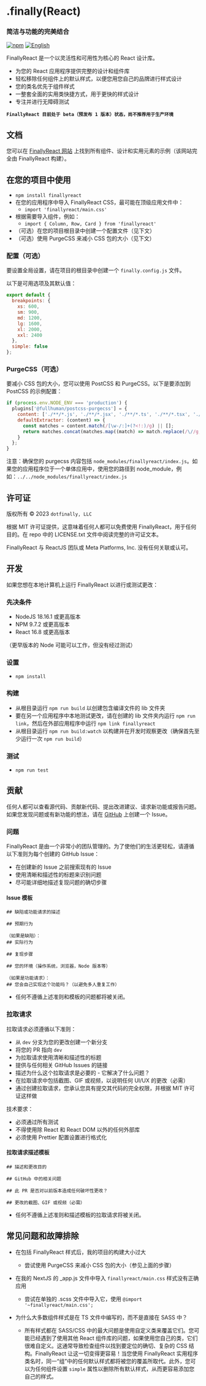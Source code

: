 # .finally(React)

### 简洁与功能的完美结合

[![npm](https://img.shields.io/npm/v/finallyreact.svg?color=005711)](https://www.npmjs.com/package/finallyreact) [![English](https://img.shields.io/badge/lang-english-red.svg?color=1a5296)](https://github.com/dotfinally/finallyreact/blob/main/README.md)

FinallyReact 是一个以灵活性和可用性为核心的 React 设计库。

- 为您的 React 应用程序提供完整的设计和组件库
- 轻松移除任何组件上的默认样式，以便您用您自己的品牌进行样式设计
- 您的类名优先于组件样式
- 一整套全面的实用类快捷方式，用于更快的样式设计
- 专注并进行无障碍测试

**`FinallyReact 目前处于 beta（预发布 1 版本）状态，尚不推荐用于生产环境`**

## 文档

您可以在 [FinallyReact 网站](https://finallyreact.com/zh) 上找到所有组件、设计和实用元素的示例（该网站完全由 FinallyReact 构建）。

## 在您的项目中使用

- `npm install finallyreact`
- 在您的应用程序中导入 FinallyReact CSS，最可能在顶级应用文件中：
  - `import 'finallyreact/main.css'`
- 根据需要导入组件，例如：
  - `import { Column, Row, Card } from 'finallyreact'`
- （可选）在您的项目根目录中创建一个配置文件（见下文）
- （可选）使用 PurgeCSS 来减小 CSS 包的大小（见下文）

### 配置（可选）

要设置全局设置，请在项目的根目录中创建一个 `finally.config.js` 文件。

以下是可用选项及其默认值：

```js
export default {
  breakpoints: {
    xs: 600,
    sm: 900,
    md: 1200,
    lg: 1600,
    xl: 2000,
    xxl: 2400
  },
  simple: false
};
```

### PurgeCSS（可选）

要减小 CSS 包的大小，您可以使用 PostCSS 和 PurgeCSS。以下是要添加到 PostCSS 的示例配置：

```js
if (process.env.NODE_ENV === 'production') {
  plugins['@fullhuman/postcss-purgecss'] = {
    content: ['./**/*.js', './**/*.jsx', './**/*.ts', './**/*.tsx', './**/*.html'],
    defaultExtractor: (content) => {
      const matches = content.match(/[\w-/:]+(?<!:)/g) || [];
      return matches.concat(matches.map((match) => match.replace(/\//g, '\\/')));
    }
  };
}
```

注意：确保您的 purgecss 内容包括 `node_modules/finallyreact/index.js`。如果您的应用程序位于一个单体应用中，使用您的路径到 node_module，例如：`../../node_modules/finallyreact/index.js`

## 许可证

版权所有 © 2023 `dotfinally, LLC`

根据 MIT 许可证提供，这意味着任何人都可以免费使用 FinallyReact，用于任何目的。在 repo 中的 LICENSE.txt 文件中阅读完整的许可证文本。

FinallyReact 与 ReactJS 团队或 Meta Platforms, Inc. 没有任何关联或认可。

## 开发

如果您想在本地计算机上运行 FinallyReact 以进行或测试更改：

### 先决条件

- NodeJS 18.16.1 或更高版本
- NPM 9.7.2 或更高版本
- React 16.8 或更高版本

（更早版本的 Node 可能可以工作，但没有经过测试）

### 设置

- `npm install`

### 构建

- 从根目录运行 `npm run build` 以创建包含编译文件的 lib 文件夹
- 要在另一个应用程序中本地测试更改，请在创建的 lib 文件夹内运行 `npm run link`，然后在外部应用程序中运行 `npm link finallyreact`
- 从根目录运行 `npm run build:watch` 以构建并在开发时观察更改（确保首先至少运行一次 `npm run build`）

### 测试

- `npm run test`

## 贡献

任何人都可以查看源代码、贡献新代码、提出改进建议、请求新功能或报告问题。如果您发现问题或有新功能的想法，请在 [GitHub](https://github.com/dotfinally/finallyreact) 上创建一个 Issue。

### 问题

FinallyReact 是由一个非常小的团队管理的。为了使他们的生活更轻松，请遵循以下准则为每个创建的 GitHub Issue：

- 在创建新的 Issue 之前搜索现有的 Issue
- 使用清晰和描述性的标题来识别问题
- 尽可能详细地描述复现问题的确切步骤

#### Issue 模板

```
## 缺陷或功能请求的描述

## 预期行为

（如果是缺陷）：
## 实际行为

## 复现步骤

## 您的环境（操作系统，浏览器，Node 版本等）

（如果是功能请求）：
## 您会自己实现这个功能吗？（以避免多人重复工作）

```

- 任何不遵循上述准则和模板的问题都将被关闭。

### 拉取请求

拉取请求必须遵循以下准则：

- 从 `dev` 分支为您的更改创建一个新分支
- 将您的 PR 指向 `dev`
- 为拉取请求使用清晰和描述性的标题
- 提供与任何相关 GitHub Issues 的链接
- 描述为什么这个拉取请求是必要的 - 它解决了什么问题？
- 在拉取请求中包括截图、GIF 或视频，以说明任何 UI/UX 的更改（必需）
- 通过创建拉取请求，您承认您具有提交其代码的完全权限，并根据 MIT 许可证这样做

技术要求：

- 必须通过所有测试
- 不得使用除 React 和 React DOM 以外的任何外部库
- 必须使用 Prettier 配置设置进行格式化

#### 拉取请求描述模板

```
## 描述和更改目的

## GitHub 中的相关问题

## 此 PR 是否对以前版本造成任何破坏性更改？

## 更改的截图、GIF 或视频（必需）
```

- 任何不遵循上述准则和描述模板的拉取请求将被关闭。

## 常见问题和故障排除

- 在包括 FinallyReact 样式后，我的项目的构建大小过大

  - 尝试使用 PurgeCSS 来减小 CSS 包的大小（参见上面的步骤）

- 在我的 NextJS 的 \_app.js 文件中导入 `finallyreact/main.css` 样式没有正确应用

  - 尝试在单独的 .scss 文件中导入它，使用 `@import '~finallyreact/main.css';`

- 为什么大多数组件样式是在 TS 文件中编写的，而不是直接在 SASS 中？
  - 所有样式都在 SASS/CSS 中的最大问题是使用自定义类来覆盖它们。您可能已经遇到了使用其他 React 组件库的问题，如果使用您自己的类，它们很难自定义。这通常导致检查组件以找到要定位的确切、复杂的 CSS 结构。FinallyReact 让这一切变得更容易！当您使用 FinallyReact 实用程序类名时，同一“组”中的任何默认样式都将被您的覆盖所取代。此外，您可以为任何组件设置 `simple` 属性以删除所有默认样式，从而更容易添加您自己的样式。
